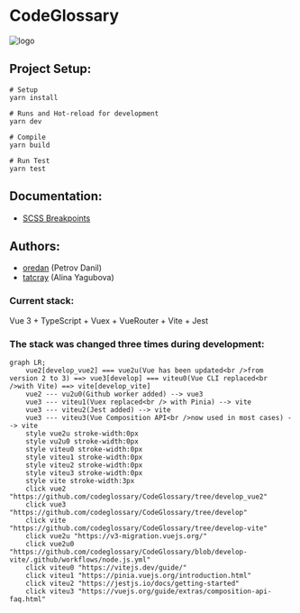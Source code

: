 # CodeGlossary
![logo](https://github.com/codeglossary/CodeGlossary/blob/develop-vite/src/assets/custom.svg)

## Project Setup:

```shell
# Setup
yarn install

# Runs and Hot-reload for development
yarn dev

# Compile
yarn build

# Run Test
yarn test
```

## Documentation:
* [SCSS Breakpoints](./docs/breakpoints.md)

## Authors:
* [oredan](https://github.com/oredan) (Petrov Danil)
* [tatcray](https://github.com/tatcray) (Alina Yagubova)


### Current stack:
Vue 3 + TypeScript + Vuex + VueRouter + Vite + Jest

### The stack was changed three times during development:
```mermaid
graph LR;
    vue2[develop_vue2] === vue2u(Vue has been updated<br />from version 2 to 3) ==> vue3[develop] === viteu0(Vue CLI replaced<br />with Vite) ==> vite[develop_vite]
    vue2 --- vu2u0(Github worker added) --> vue3
    vue3 --- viteu1(Vuex replaced<br /> with Pinia) --> vite
    vue3 --- viteu2(Jest added) --> vite
    vue3 --- viteu3(Vue Composition API<br />now used in most cases) --> vite
    style vue2u stroke-width:0px
    style vu2u0 stroke-width:0px
    style viteu0 stroke-width:0px
    style viteu1 stroke-width:0px
    style viteu2 stroke-width:0px
    style viteu3 stroke-width:0px
    style vite stroke-width:3px
    click vue2 "https://github.com/codeglossary/CodeGlossary/tree/develop_vue2"
    click vue3 "https://github.com/codeglossary/CodeGlossary/tree/develop"
    click vite "https://github.com/codeglossary/CodeGlossary/tree/develop-vite"
    click vue2u "https://v3-migration.vuejs.org/"
    click vue2u0 "https://github.com/codeglossary/CodeGlossary/blob/develop-vite/.github/workflows/node.js.yml"
    click viteu0 "https://vitejs.dev/guide/"
    click viteu1 "https://pinia.vuejs.org/introduction.html"
    click viteu2 "https://jestjs.io/docs/getting-started"
    click viteu3 "https://vuejs.org/guide/extras/composition-api-faq.html"
```
